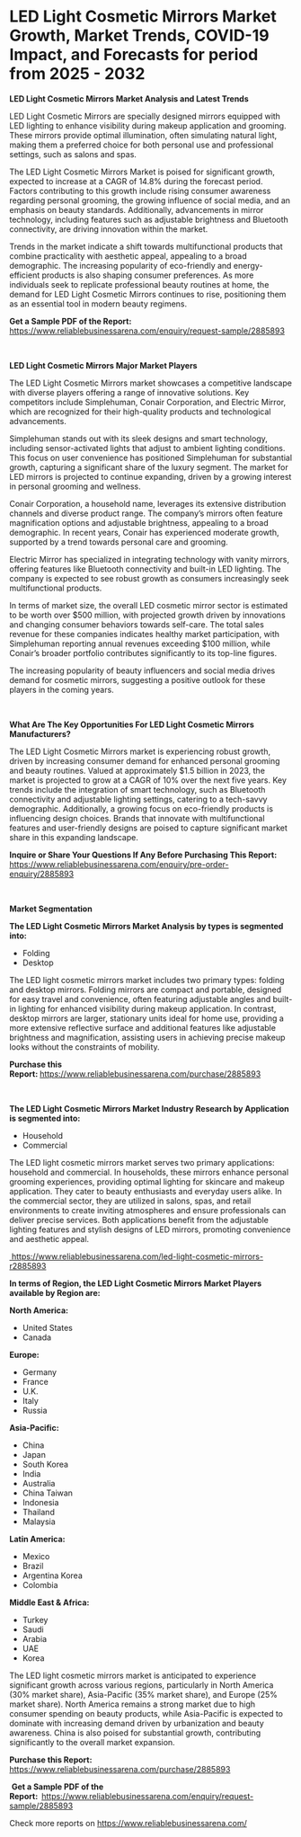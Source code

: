 <p><h1>LED Light Cosmetic Mirrors Market Growth, Market Trends, COVID-19 Impact, and Forecasts for period from 2025 - 2032</h1></p><p><strong>LED Light Cosmetic Mirrors Market Analysis and Latest Trends</strong></p>
<p><p>LED Light Cosmetic Mirrors are specially designed mirrors equipped with LED lighting to enhance visibility during makeup application and grooming. These mirrors provide optimal illumination, often simulating natural light, making them a preferred choice for both personal use and professional settings, such as salons and spas. </p><p>The LED Light Cosmetic Mirrors Market is poised for significant growth, expected to increase at a CAGR of 14.8% during the forecast period. Factors contributing to this growth include rising consumer awareness regarding personal grooming, the growing influence of social media, and an emphasis on beauty standards. Additionally, advancements in mirror technology, including features such as adjustable brightness and Bluetooth connectivity, are driving innovation within the market. </p><p>Trends in the market indicate a shift towards multifunctional products that combine practicality with aesthetic appeal, appealing to a broad demographic. The increasing popularity of eco-friendly and energy-efficient products is also shaping consumer preferences. As more individuals seek to replicate professional beauty routines at home, the demand for LED Light Cosmetic Mirrors continues to rise, positioning them as an essential tool in modern beauty regimens.</p></p>
<p><strong>Get a Sample PDF of the Report:&nbsp;</strong> <a href="https://www.reliablebusinessarena.com/enquiry/request-sample/2885893?utm_campaign=3168&utm_medium=2&utm_source=Github&utm_content=ia&utm_term=13032025&utm_id=led-light-cosmetic-mirrors">https://www.reliablebusinessarena.com/enquiry/request-sample/2885893</a></p>
<p>&nbsp;</p>
<p><strong>LED Light Cosmetic Mirrors Major Market Players</strong></p>
<p><p>The LED Light Cosmetic Mirrors market showcases a competitive landscape with diverse players offering a range of innovative solutions. Key competitors include Simplehuman, Conair Corporation, and Electric Mirror, which are recognized for their high-quality products and technological advancements.</p><p>Simplehuman stands out with its sleek designs and smart technology, including sensor-activated lights that adjust to ambient lighting conditions. This focus on user convenience has positioned Simplehuman for substantial growth, capturing a significant share of the luxury segment. The market for LED mirrors is projected to continue expanding, driven by a growing interest in personal grooming and wellness.</p><p>Conair Corporation, a household name, leverages its extensive distribution channels and diverse product range. The company’s mirrors often feature magnification options and adjustable brightness, appealing to a broad demographic. In recent years, Conair has experienced moderate growth, supported by a trend towards personal care and grooming.</p><p>Electric Mirror has specialized in integrating technology with vanity mirrors, offering features like Bluetooth connectivity and built-in LED lighting. The company is expected to see robust growth as consumers increasingly seek multifunctional products.</p><p>In terms of market size, the overall LED cosmetic mirror sector is estimated to be worth over $500 million, with projected growth driven by innovations and changing consumer behaviors towards self-care. The total sales revenue for these companies indicates healthy market participation, with Simplehuman reporting annual revenues exceeding $100 million, while Conair’s broader portfolio contributes significantly to its top-line figures.</p><p>The increasing popularity of beauty influencers and social media drives demand for cosmetic mirrors, suggesting a positive outlook for these players in the coming years.</p></p>
<p>&nbsp;</p>
<p><strong>What Are The Key Opportunities For LED Light Cosmetic Mirrors Manufacturers?</strong></p>
<p><p>The LED Light Cosmetic Mirrors market is experiencing robust growth, driven by increasing consumer demand for enhanced personal grooming and beauty routines. Valued at approximately $1.5 billion in 2023, the market is projected to grow at a CAGR of 10% over the next five years. Key trends include the integration of smart technology, such as Bluetooth connectivity and adjustable lighting settings, catering to a tech-savvy demographic. Additionally, a growing focus on eco-friendly products is influencing design choices. Brands that innovate with multifunctional features and user-friendly designs are poised to capture significant market share in this expanding landscape.</p></p>
<p><strong>Inquire or Share Your Questions If Any Before Purchasing This Report:</strong> <a href="https://www.reliablebusinessarena.com/enquiry/pre-order-enquiry/2885893?utm_campaign=3168&utm_medium=2&utm_source=Github&utm_content=ia&utm_term=13032025&utm_id=led-light-cosmetic-mirrors">https://www.reliablebusinessarena.com/enquiry/pre-order-enquiry/2885893</a></p>
<p>&nbsp;</p>
<p><strong>Market Segmentation</strong></p>
<p><strong>The LED Light Cosmetic Mirrors Market Analysis by types is segmented into:</strong></p>
<p><ul><li> Folding</li><li>Desktop </li></ul></p>
<p><p>The LED light cosmetic mirrors market includes two primary types: folding and desktop mirrors. Folding mirrors are compact and portable, designed for easy travel and convenience, often featuring adjustable angles and built-in lighting for enhanced visibility during makeup application. In contrast, desktop mirrors are larger, stationary units ideal for home use, providing a more extensive reflective surface and additional features like adjustable brightness and magnification, assisting users in achieving precise makeup looks without the constraints of mobility.</p></p>
<p><strong>Purchase this Report:&nbsp;</strong><a href="https://www.reliablebusinessarena.com/purchase/2885893?utm_campaign=3168&utm_medium=2&utm_source=Github&utm_content=ia&utm_term=13032025&utm_id=led-light-cosmetic-mirrors">https://www.reliablebusinessarena.com/purchase/2885893</a></p>
<p>&nbsp;</p>
<p><strong>The LED Light Cosmetic Mirrors Market Industry Research by Application is segmented into:</strong></p>
<p><ul><li> Household</li><li>Commercial </li></ul></p>
<p><p>The LED light cosmetic mirrors market serves two primary applications: household and commercial. In households, these mirrors enhance personal grooming experiences, providing optimal lighting for skincare and makeup application. They cater to beauty enthusiasts and everyday users alike. In the commercial sector, they are utilized in salons, spas, and retail environments to create inviting atmospheres and ensure professionals can deliver precise services. Both applications benefit from the adjustable lighting features and stylish designs of LED mirrors, promoting convenience and aesthetic appeal.</p></p>
<p><a href="https://www.reliablebusinessarena.com/led-light-cosmetic-mirrors-r2885893?utm_campaign=3168&utm_medium=2&utm_source=Github&utm_content=ia&utm_term=13032025&utm_id=led-light-cosmetic-mirrors">&nbsp;https://www.reliablebusinessarena.com/led-light-cosmetic-mirrors-r2885893</a></p>
<p><strong>In terms of Region, the LED Light Cosmetic Mirrors Market Players available by Region are:</strong></p>
<p>
    <p> <strong> North America: </strong>
        <ul>
            <li>United States</li>
            <li>Canada</li>
        </ul>
        </p> 
    <p> <strong> Europe: </strong>
        <ul>
            <li>Germany</li>
            <li>France</li>
            <li>U.K.</li>
            <li>Italy</li>
            <li>Russia</li>
        </ul>
        </p> 
    <p> <strong> Asia-Pacific: </strong>
        <ul>
            <li>China</li>
            <li>Japan</li>
            <li>South Korea</li>
            <li>India</li>
            <li>Australia</li>
            <li>China Taiwan</li>
            <li>Indonesia</li>
            <li>Thailand</li>
            <li>Malaysia</li>
        </ul>
        </p> 
    <p> <strong> Latin America: </strong>
        <ul>
            <li>Mexico</li>
            <li>Brazil</li>
            <li>Argentina Korea</li>
            <li>Colombia</li>
        </ul>
        </p> 
    <p> <strong> Middle East & Africa: </strong>
        <ul>
            <li>Turkey</li>
            <li>Saudi</li>
            <li>Arabia</li>
            <li>UAE</li>
            <li>Korea</li>
        </ul>
    </p>
    </p>
<p><p>The LED light cosmetic mirrors market is anticipated to experience significant growth across various regions, particularly in North America (30% market share), Asia-Pacific (35% market share), and Europe (25% market share). North America remains a strong market due to high consumer spending on beauty products, while Asia-Pacific is expected to dominate with increasing demand driven by urbanization and beauty awareness. China is also poised for substantial growth, contributing significantly to the overall market expansion.</p></p>
<p><strong>Purchase this Report: </strong><a href="https://www.reliablebusinessarena.com/purchase/2885893?utm_campaign=3168&utm_medium=2&utm_source=Github&utm_content=ia&utm_term=13032025&utm_id=led-light-cosmetic-mirrors">https://www.reliablebusinessarena.com/purchase/2885893</a></p>
<p>&nbsp;<strong>Get a Sample PDF of the Report:&nbsp;&nbsp;</strong><a href="https://www.reliablebusinessarena.com/enquiry/request-sample/2885893?utm_campaign=3168&utm_medium=2&utm_source=Github&utm_content=ia&utm_term=13032025&utm_id=led-light-cosmetic-mirrors">https://www.reliablebusinessarena.com/enquiry/request-sample/2885893</a></p>
<p><strong></strong></p>
<p>Check more reports on <a href="https://www.reliablebusinessarena.com/?utm_campaign=3168&utm_medium=2&utm_source=Github&utm_content=ia&utm_term=13032025&utm_id=led-light-cosmetic-mirrors">https://www.reliablebusinessarena.com/</a></p>